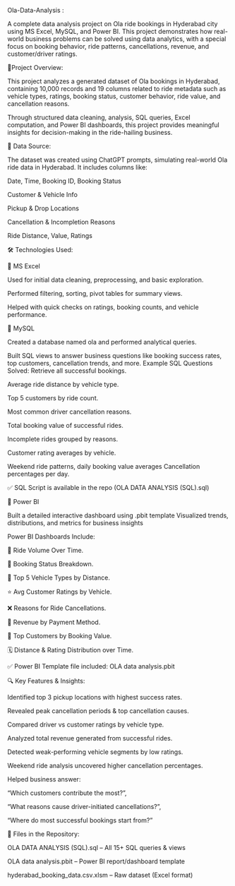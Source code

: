 Ola-Data-Analysis :

A complete data analysis project on Ola ride bookings in Hyderabad city using MS Excel, MySQL, and Power BI. This project demonstrates how real-world business problems can be solved using data analytics, with a special focus on booking behavior, ride patterns, cancellations, revenue, and customer/driver ratings.

📝Project Overview:

This project analyzes a generated dataset of Ola bookings in Hyderabad, containing 10,000 records and 19 columns related to ride metadata such as vehicle types, ratings, booking status, customer behavior, ride value, and cancellation reasons.

Through structured data cleaning, analysis, SQL queries, Excel computation, and Power BI dashboards, this project provides meaningful insights for decision-making in the ride-hailing business.

📂 Data Source:

The dataset was created using ChatGPT prompts, simulating real-world Ola ride data in Hyderabad. It includes columns like:

Date, Time, Booking ID, Booking Status

Customer & Vehicle Info

Pickup & Drop Locations

Cancellation & Incompletion Reasons

Ride Distance, Value, Ratings

🛠️ Technologies Used:

📌 MS Excel

Used for initial data cleaning, preprocessing, and basic exploration.

Performed filtering, sorting, pivot tables for summary views.

Helped with quick checks on ratings, booking counts, and vehicle performance.

📌 MySQL

Created a database named ola and performed analytical queries.

Built SQL views to answer business questions like booking success rates, top customers, cancellation trends, and more.
Example SQL Questions Solved:
Retrieve all successful bookings. 

Average ride distance by vehicle type.

Top 5 customers by ride count.

Most common driver cancellation reasons.

Total booking value of successful rides.

Incomplete rides grouped by reasons.

Customer rating averages by vehicle.

Weekend ride patterns, daily booking value averages
Cancellation percentages per day.


✅ SQL Script is available in the repo (OLA DATA ANALYSIS (SQL).sql)

📌 Power BI

Built a detailed interactive dashboard using .pbit template
Visualized trends, distributions, and metrics for business insights

Power BI Dashboards Include:

📅 Ride Volume Over Time.

📌 Booking Status Breakdown.

🚗 Top 5 Vehicle Types by Distance.

⭐ Avg Customer Ratings by Vehicle.

❌ Reasons for Ride Cancellations.

💸 Revenue by Payment Method.

👥 Top Customers by Booking Value.

🗓️ Distance & Rating Distribution over Time.

✅ Power BI Template file included: OLA data analysis.pbit

🔍 Key Features & Insights:

Identified top 3 pickup locations with highest success rates.

Revealed peak cancellation periods & top cancellation causes.

Compared driver vs customer ratings by vehicle type.

Analyzed total revenue generated from successful rides.

Detected weak-performing vehicle segments by low ratings.

Weekend ride analysis uncovered higher cancellation percentages.

Helped business answer:

“Which customers contribute the most?”,

“What reasons cause driver-initiated cancellations?”,

“Where do most successful bookings start from?”

📁 Files in the Repository:

OLA DATA ANALYSIS (SQL).sql – All 15+ SQL queries & views

OLA data analysis.pbit – Power BI report/dashboard template

hyderabad_booking_data.csv.xlsm – Raw dataset (Excel format)
